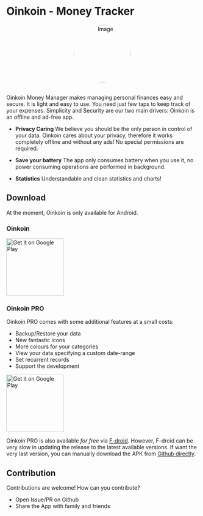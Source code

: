 # Oinkoin - Money Tracker 

<div align="center">
  <img src="https://play-lh.googleusercontent.com/LHL_KxBCAr-Ee5grPRGyudqiME6g0fAfHTP5m1TyadDIyFoRfd2vr-vAzkfuAbCJjud5=w480-h960" alt="Image" style="border-radius: 50%; width: 150px; height: 150px;">
</div><br>

Oinkoin Money Manager makes managing personal finances easy and secure. It is light and easy to use. You need just few taps to keep track of your expenses. Simplicity and Security are our two main drivers: Oinkoin is an offline and ad-free app.

* **Privacy Caring**
We believe you should be the only person in control of your data. Oinkoin cares about your privacy, therefore it works completely offline and without any ads! No special permissions are required.

* **Save your battery**
The app only consumes battery when you use it, no power consuming operations are performed in background.

* **Statistics**
Understandable and clean statistics and charts!

## Download

At the moment, Oinkoin is only available for Android.

### Oinkoin

<a href='https://play.google.com/store/apps/details?id=com.github.emavgl.piggybank&pcampaignid=pcampaignidMKT-Other-global-all-co-prtnr-py-PartBadge-Mar2515-1'><img alt='Get it on Google Play' src='https://play.google.com/intl/en_us/badges/static/images/badges/en_badge_web_generic.png' width='150'></a>

### Oinkoin PRO

Oinkoin PRO comes with some additional features at a small costs:

- Backup/Restore your data
- New fantastic icons
- More colours for your categories
- View your data specifying a custom date-range
- Set recurrent records
- Support the development

<a href='https://play.google.com/store/apps/details?id=com.github.emavgl.piggybankpro&pli=1&pcampaignid=pcampaignidMKT-Other-global-all-co-prtnr-py-PartBadge-Mar2515-1'><img alt='Get it on Google Play' src='https://play.google.com/intl/en_us/badges/static/images/badges/en_badge_web_generic.png' width='150'/></a>

Oinkoin PRO is also available *for free* via [F-droid](https://f-droid.org/en/packages/com.github.emavgl.piggybankpro/). However, F-droid can be very slow in updating the release to the latest available versions. If want the very last version, you can manually download the APK from [Github directly](https://github.com/emavgl/oinkoin/releases).

## Contribution

Contributions are welcome! How can you contribute?

- Open Issue/PR on Github
- Share the App with family and friends
